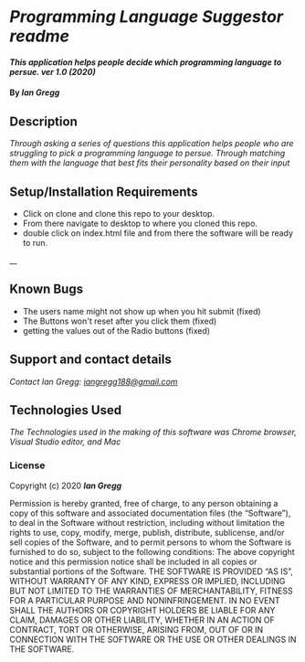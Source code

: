 # _Programming Language Suggestor readme_

#### _This application helps people decide which programming language to persue. ver 1.0 (2020)_

#### By _Ian Gregg_

## Description

_Through asking a series of questions this application helps people who are struggling to pick a programming language to persue. Through matching them with the language that best fits their personality based on their input_

## Setup/Installation Requirements

* Click on clone and clone this repo to your desktop.
* From there navigate to desktop to where you cloned this repo.
* double click on index.html file and from there the software will be ready to run.

__

## Known Bugs

* The users name might not show up when you hit submit (fixed)
* The Buttons won't reset after you click them (fixed)
* getting the values out of the Radio buttons (fixed)

## Support and contact details

_Contact Ian Gregg: <iangregg188@gmail.com>_

## Technologies Used

_The Technologies used in the making of this software was Chrome browser, Visual Studio editor, and Mac_

### License

Copyright (c) 2020 **_Ian Gregg_**

Permission is hereby granted, free of charge, to any person obtaining a copy of this software and associated documentation files (the “Software”), to deal in the Software without restriction, including without limitation the rights to use, copy, modify, merge, publish, distribute, sublicense, and/or sell copies of the Software, and to permit persons to whom the Software is furnished to do so, subject to the following conditions:
The above copyright notice and this permission notice shall be included in all copies or substantial portions of the Software.
THE SOFTWARE IS PROVIDED “AS IS”, WITHOUT WARRANTY OF ANY KIND, EXPRESS OR IMPLIED, INCLUDING BUT NOT LIMITED TO THE WARRANTIES OF MERCHANTABILITY, FITNESS FOR A PARTICULAR PURPOSE AND NONINFRINGEMENT. IN NO EVENT SHALL THE AUTHORS OR COPYRIGHT HOLDERS BE LIABLE FOR ANY CLAIM, DAMAGES OR OTHER LIABILITY, WHETHER IN AN ACTION OF CONTRACT, TORT OR OTHERWISE, ARISING FROM, OUT OF OR IN CONNECTION WITH THE SOFTWARE OR THE USE OR OTHER DEALINGS IN THE SOFTWARE.

